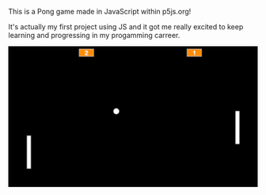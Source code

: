 This is a Pong game made in JavaScript within p5js.org!

It's actually my first project using JS and it got me really excited to keep learning and progressing in my progamming carreer.

![](https://github.com/apePetrus/pong/blob/main/pong.gif)
